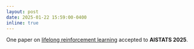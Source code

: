 ```yaml
---
layout: post
date: 2025-01-22 15:59:00-0400
inline: true
---
```


One paper on [lifelong reinforcement learning](https://arxiv.org/abs/2411.00401) accepted to **AISTATS 2025**. 
